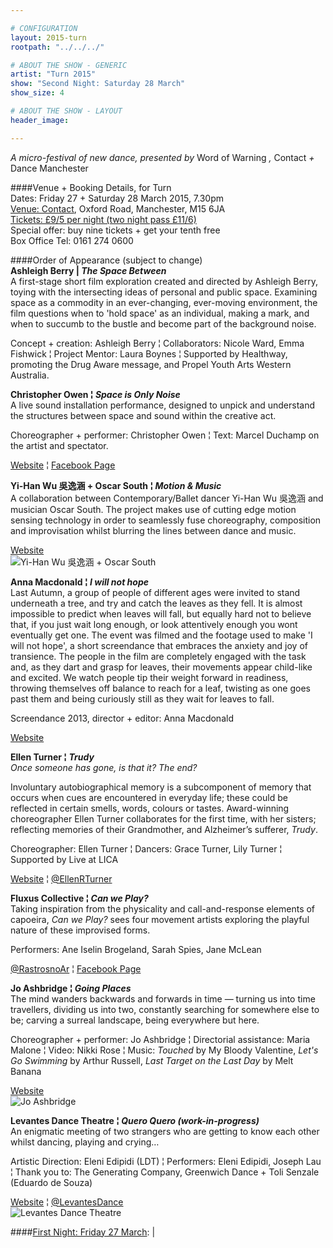 ```yaml
---

# CONFIGURATION
layout: 2015-turn
rootpath: "../../../"

# ABOUT THE SHOW - GENERIC
artist: "Turn 2015"
show: "Second Night: Saturday 28 March"
show_size: 4

# ABOUT THE SHOW - LAYOUT
header_image:

---
```

*A micro-festival of new dance, presented by* Word of Warning *,* Contact *+* Dance Manchester       
     
####Venue + Booking Details, for Turn        
Dates: Friday 27 + Saturday 28 March 2015, 7.30pm    
[Venue: Contact](http://contactmcr.com/visit/getting-here), Oxford Road, Manchester, M15 6JA    
[Tickets: £9/5 per night (two night pass £11/6)](https://contactmcr.com/whats-on/30697-turn-2015/booking)        
Special offer: buy nine tickets + get your tenth free    
Box Office Tel: 0161 274 0600    
        
####Order of Appearance (subject to change)      
**Ashleigh Berry | *The Space Between***          
A first-stage short film exploration created and directed by Ashleigh Berry, toying with the intersecting ideas of personal and public space. Examining space as a commodity in an ever-changing, ever-moving environment, the film questions when to 'hold space' as an individual, making a mark, and when to succumb to the bustle and become part of the background noise.

Concept + creation: Ashleigh Berry ¦ Collaborators: Nicole Ward, Emma Fishwick ¦ Project Mentor: Laura Boynes ¦ Supported by Healthway, promoting the Drug Aware message, and Propel Youth Arts Western Australia.        
          
**Christopher Owen ¦ *Space is Only Noise***           
A live sound installation performance, designed to unpick and understand the structures between space and sound within the creative act.       
        
Choreographer + performer: Christopher Owen ¦ Text: Marcel Duchamp on the artist and spectator.       
         
[Website](http://percussivecustomerprojectsblog.wordpress.com) ¦ [Facebook Page](http://www.facebook.com/pages/Percussive-Customer-Projects/294267203937911)
	      
**Yi-Han Wu 吳逸涵 + Oscar South ¦ *Motion & Music***        
A collaboration between Contemporary/Ballet dancer Yi-Han Wu 吳逸涵 and musician Oscar South. The project makes use of cutting edge motion sensing technology in order to seamlessly fuse choreography, composition and improvisation whilst blurring the lines between dance and music.        
          
[Website](http://motionmusic.riseresolution.com)    
![Yi-Han Wu 吳逸涵 + Oscar South](YiHanWu3.jpg)    

**Anna Macdonald ¦ *I will not hope***        
Last Autumn, a group of people of different ages were invited to stand underneath a tree, and try and catch the leaves as they fell. It is almost impossible to predict when leaves will fall, but equally hard not to believe that, if you just wait long enough, or look attentively enough you wont eventually get one. The event was filmed and the footage used to make 'I will not hope', a short screendance that embraces the anxiety and joy of transience. The people in the film are completely engaged with the task and, as they dart and grasp for leaves, their movements appear child-like and excited. We watch people tip their weight forward in readiness, throwing themselves off balance to reach for a leaf, twisting as one goes past them and being curiously still as they wait for leaves to fall.    
                 
Screendance 2013, director + editor: Anna Macdonald      
          
[Website](http://www.forecastdance.org)     
      
**Ellen Turner ¦ *Trudy***           
*Once someone has gone, is that it? The end?*       
        
Involuntary autobiographical memory is a subcomponent of memory that occurs when cues are encountered in everyday life; these could be reflected in certain smells, words, colours or tastes. Award-winning choreographer Ellen Turner collaborates for the first time, with her sisters; reflecting memories of their Grandmother, and Alzheimer’s sufferer, *Trudy*.     
        
Choreographer: Ellen Turner ¦ Dancers: Grace Turner, Lily Turner ¦ Supported by Live at LICA      
      
[Website](http://ellenturner.webs.com) ¦ [@EllenRTurner](http://twitter.com/EllenRTurner)     
        
**Fluxus Collective ¦ *Can we Play?***        
Taking inspiration from the physicality and call-and-response elements of capoeira, *Can we Play?* sees four movement artists exploring the playful nature of these improvised forms.     
          
Performers: Ane Iselin Brogeland, Sarah Spies, Jane McLean        
           
[@RastrosnoAr](http://twitter.com/RastrosnoAr) ¦ [Facebook Page](http://www.facebook.com/janemcleandanceartist)
           
**Jo Ashbridge ¦ *Going Places***      
The mind wanders backwards and forwards in time — turning us into time travellers, dividing us into two, constantly searching for somewhere else to be; carving a surreal landscape, being everywhere but here.       
          
Choreographer + performer: Jo Ashbridge ¦ Directorial assistance: Maria Malone ¦ Video: Nikki Rose ¦ Music: *Touched* by My Bloody Valentine, *Let's Go Swimming* by Arthur Russell, *Last Target on the Last Day* by Melt Banana         
          
[Website](http://joashbridgedance.wordpress.com)       
![Jo Ashbridge](JoAshbridge1.jpg)    
  
**Levantes Dance Theatre ¦ *Quero Quero (work-in-progress)***        
An enigmatic meeting of two strangers who are getting to know each other whilst dancing, playing and crying…      
           
Artistic Direction: Eleni Edipidi (LDT) ¦ Performers: Eleni Edipidi, Joseph Lau ¦ Thank you to: The Generating Company, Greenwich Dance + Toli Senzale (Eduardo de Souza)        
        
[Website](http://www.levantesdancetheatre.org) ¦ [@LevantesDance](http://twitter.com/LevantesDance)    
![Levantes Dance Theatre](Levantes3.jpg)

####[First Night: Friday 27 March](/current/2015-turn/fri):
|